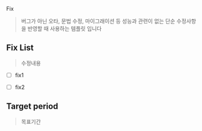 Fix
>버그가 아닌 오타, 문법 수정, 마이그래이션 등 성능과 관련이 없는 단순 수정사항을 반영할 때 사용하는 템플릿 입니다

## Fix List
> 수정내용
- [ ] fix1
- [ ] fix2


## Target period
> 목표기간
